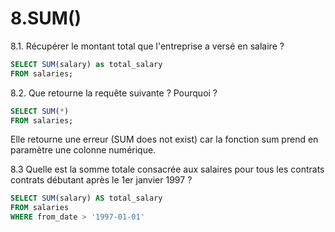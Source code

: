 # 8.SUM()
8.1. Récupérer le montant total que l'entreprise a versé en salaire ?
```sql
SELECT SUM(salary) as total_salary
FROM salaries;
```
8.2. Que retourne la requête suivante ? Pourquoi ?
```sql
SELECT SUM(*)
FROM salaries;
```
Elle retourne une erreur (SUM  does not exist) car la fonction sum prend en paramètre une colonne numérique.

8.3  Quelle est la somme totale consacrée aux salaires pour tous les contrats contrats débutant après le 1er janvier 1997 ?
```sql
SELECT SUM(salary) AS total_salary
FROM salaries
WHERE from_date > '1997-01-01'
```
